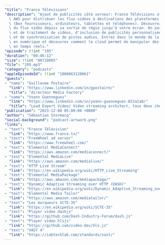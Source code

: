 ```yaml
---
"title": "France Télévisions"
"description": "Ajout de publicités côté serveur: France Télévisions utilise le cloud\
  \ AWS pour distribuer les flux vidéos à destinations des plateformes numériques\
  \ (Box fournisseurs, ordinateurs, tablettes et téléphones). Découvrez le parcours\
  \ du flux vidéo depuis sa sortie de régie jusqu'à votre écran. On parle d'encodage\
  \ et de traitement de vidéos, d'inclusion de publicités personnalisées côté serveur\
  \ et de synchronisation de pistes audios. Entrez dans le monde de la diffusion vidéo\
  \ en numérique et découvrez comment le cloud permet de manipuler des flux vidéos\
  \ en temps réels."
"episode": !!int "195"
"duration": "00:46:12"
"size": !!int "88710085"
"file": "195.mp3"
"category": "podcasts"
"appleEpisodeId": !!int "1000663120061"
"guests":
- "name": "Guillaume Postaire"
  "link": "https://www.linkedin.com/in/gpostaire/"
  "title": "directeur Media Factory"
- "name": "Yoann Guennegues"
  "link": "https://www.linkedin.com/in/yoann-guennegues-022a1a8/"
  "title": "Lead Expert Video/ Video streaming architect, tous deux chez France Télévisions"
"publication": "2023-12-08 05:00:00 +0000"
"author": "Sébastien Stormacq"
"social-background": "podcast-artwork.png"
"links":
- "text": "France Télévision"
  "link": "https://www.france.tv/"
- "text": "FreeWheel ad server"
  "link": "https://www.freewheel.com/"
- "text": "Elemental MediaConnect"
  "link": "https://aws.amazon.com/mediaconnect/"
- "text": "Elemental MediaLive"
  "link": "https://aws.amazon.com/medialive/"
- "text": "HTTP Live Stream"
  "link": "https://en.wikipedia.org/wiki/HTTP_Live_Streaming"
- "text": "Elemental MediaPackage"
  "link": "https://aws.amazon.com/mediapackage/"
- "text": "Dynamic Adaptive Streaming over HTTP (DASH)"
  "link": "https://en.wikipedia.org/wiki/Dynamic_Adaptive_Streaming_over_HTTP"
- "text": "Elemental Media Tailor"
  "link": "https://aws.amazon.com/mediatailor/"
- "text": "Les marqueurs SCTE-35"
  "link": "https://en.wikipedia.org/wiki/SCTE-35"
- "text": "Player video dashjs"
  "link": "https://github.com/Dash-Industry-Forum/dash.js"
- "text": "Player video hlsjs"
  "link": "https://github.com/video-dev/hls.js"
- "text": "VAST 4"
  "link": "https://iabtechlab.com/standards/vast/"
---
```


